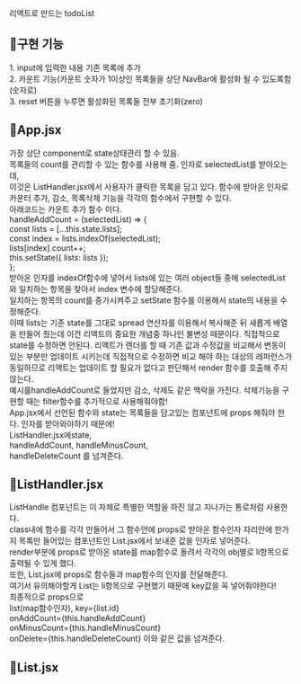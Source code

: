 리액트로 만드는 todoList

<h2>📝구현 기능</h2>
  1. input에 입력한 내용 기존 목록에 추가</br>
  2. 카운트 기능(카운트 숫자가 1이상인 목록들을 상단 NavBar에 활성화 될 수 있도록함(숫자로)</br>
  3. reset 버튼을 누루면 활성화된 목록들 전부 초기화(zero)

<h2>📂App.jsx</h2>
  가장 상단 component로 state상태관리 할 수 있음. </br>
  목록들의 count를 관리할 수 있는 함수를 사용해 줌. 인자로 selectedList를 받아오는데, </br>
  이것은 ListHandler.jsx에서 사용자가 클릭한 목록을 담고 있다. 함수에 받아온 인자로 카운터 추가, 감소, 목록삭제 기능을 각각의 함수에서 구현할 수 있다.
</br>
아래코드는 카운트 추가 함수 이다.</br>
handleAddCount = (selectedList) => {</br>
        const lists = [...this.state.lists];</br>
        const index = lists.indexOf(selectedList);</br>
        lists[index].count++;</br>
        this.setState({ lists: lists });</br>
    };
    </br>
받아온 인자를 indexOf함수에 넣어서 lists에 있는 여러 object들 중에 selectedList와 일치하는 항목을 찾아서 index 변수에 할당해준다. </br>
일치하는 항목의 count를 증가시켜주고 setState 함수를 이용해서 state의 내용을 수정해준다. 
</br>
이때 lists는 기존 state를 그대로 spread 연산자를 이용해서 복사해준 뒤 새롭게 배열을 만들어 줬는데 이건 리액트의 중요한 개념중 하나인 불변성 때문이다. 직접적으로 state를 수정하면 안된다. 리액트가 렌더를 할 때 기존 값과 수정값을 비교해서 변동이 있는 부분만 업데이트 시키는데 직접적으로 수정하면 비교 해야 하는 대상의 레퍼런스가 동일하므로 리액트는 업데이트 할 필요가 없다고 판단해서 render 함수를 호출해 주지 않는다.
</br>
예시를handleAddCount로 들었지만 감소, 삭제도 같은 맥락을 가진다. 삭제기능을 구현할 때는 filter함수를 추가적으로 사용해줘야함! 
</br>
App.jsx에서 선언된 함수와 state는 목록들을 담고있는 컴포넌트에 props 해줘야 한다. 인자를 받아와야하기 때문에!  </br>ListHandler.jsx에state, </br>handleAddCount, handleMinusCount,</br>handleDeleteCount 를 넘겨준다.

<h2>📂ListHandler.jsx</h2>
ListHandle 컴포넌트는 이 자체로 특별한 역할을 하진 않고 지나가는 통로처럼 사용한다. </br>class내에 함수를 각각 만들어서 그 함수안에 props로 받아온 함수인자 자리안에 한가지 목록만 들어있는 컴포넌트인 List.jsx에서 보내준 값을 인자로 넣어준다. </br>render부분에 props로 받아온 state를 map함수로 돌려서 각각의 obj별로 li항목으로 출력될 수 있게 했다. </br>또한, List.jsx에 props로 함수들과 map함수의 인자를 전달해준다. </br>여기서 유의해야할게 List는 li항목으로 구현했기 때문에 key값을 꼭 넣어줘야한다! </br>최종적으로 props으로 </br>list(map함수인자),  key={list.id} </br>onAddCount={this.handleAddCount} </br>onMinusCount={this.handleMinusCount} </br>onDelete={this.handleDeleteCount} 이와 같은 값을 넘겨준다. 

<h2>📂List.jsx</h2>



